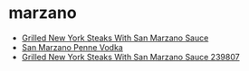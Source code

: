 # marzano

 * [Grilled New York Steaks With San Marzano Sauce](../../index/g/grilled-new-york-steaks-with-san-marzano-sauce-239807.json)
 * [San Marzano Penne Vodka](../../index/s/san-marzano-penne-vodka.json)
 * [Grilled New York Steaks With San Marzano Sauce 239807](../../index/g/grilled-new-york-steaks-with-san-marzano-sauce-239807.json)
